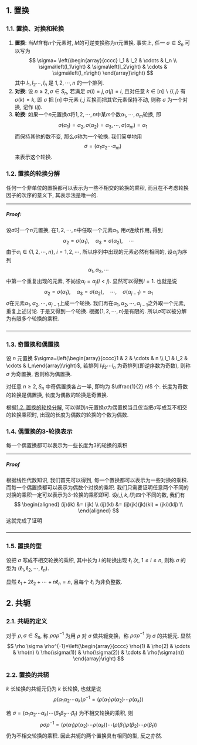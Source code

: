 ## 1. 置换
### 1.1. 置换、对换和轮换
1. **置换**: 当$M$含有$n$个元素时, $M$的可逆变换称为$n$元置换. 事实上, 任一 $\sigma \in S_n$ 可以写为
   $$
   \sigma= \left(\begin{array}{cccc}
   l_1 & l_2 & \cdots & l_n \\
   \sigma\left(l_1\right) & \sigma\left(l_2\right) & \cdots & \sigma\left(l_n\right)
   \end{array}\right)
   $$
   其中 $l_1, l_2 \cdots, l_n$ 是 $1,2, \cdots, n$ 的一个排列.
2. **对换**: 设 $n \geq 2, \sigma \in S_n$, 若满足 $\sigma(i)=j, \sigma(j)=i$, 且对任意 $k \in[n] \backslash\{i, j\}$ 有 $\sigma(k)=k$, 即 $\sigma$ 把 $[n]$ 中元素 $i, j$ 互换而把其它元素保持不动, 则称 $\sigma$ 为一个对换, 记作 $(i j)$.
3. **轮换**: 如果一个$n$元置换$\sigma$将$1,2,\cdots, n$中某$m$个数$\alpha_1, \cdots, \alpha_m$轮换, 即
   $$
   \sigma(\alpha_1)=\alpha_2, \sigma(\alpha_2) = \alpha_3, \cdots, \sigma(\alpha_m) = \alpha_1
   $$
   而保持其他的数不变, 那么$\sigma$称为一个轮换. 我们简单地用
   $$
   \sigma = (\alpha_1\alpha_2\cdots\alpha_m)
   $$
   来表示这个轮换. 


### 1.2. 置换的轮换分解
任何一个非单位的置换都可以表示为一些不相交的轮换的乘积, 而且在不考虑轮换因子的次序的意义下, 其表示法是唯一的.  
___
##### Proof:
设$\sigma$时一个$n$元置换, 在$1,2,\cdots, n$中任取一个元素$\alpha_1$, 用$\sigma$连续作用, 得到
$$
\alpha_2 = \sigma(\alpha_1), \quad \alpha_3 = \sigma(\alpha_2),\quad \cdots
$$
由于$\alpha_i\in\{1,2,\cdots, n\}$, $i=1,2,\cdots$, 所以序列中出现的元素必然有相同的, 设$\alpha_j$为序列
$$
\alpha_1, \alpha_2,\cdots
$$
中第一个重复出现的元素, 不妨设$\alpha_i = \alpha_j(i<j)$. 显然可以得到$i=1$. 也就是说
$$
\alpha_2 = \sigma(\alpha_1), \quad \alpha_3 = \sigma(\alpha_2), \quad \cdots, \quad \sigma(\alpha_{j-1}) = \alpha_1
$$
$\sigma$在元素$\alpha_1, \alpha_2, \cdots, \alpha_{j-1}$上成一个轮换. 我们再在$\alpha_1, \alpha_2, \cdots, \alpha_{j-1}$之外取一个元素, 重复上述讨论. 于是又得到一个轮换. 根据$\{1,2,\cdots,n\}$是有限的. 所以$\sigma$可以被分解为有限多个轮换的乘积. 
#####
___


### 1.3. 奇置换和偶置换
设 $n$ 元置换 $\sigma=\left(\begin{array}{cccc}1 & 2 & \cdots & n \\ l_1 & l_2 & \cdots & l_n\end{array}\right)$, 若排列 $l_1 l_2 \cdots l_n$ 为奇排列(即逆序数为奇数), 则称 $\sigma$ 为奇置换, 否则称为偶置换. 

对任意 $n \geq 2, S_n$ 中奇偶置换各占一半, 即均为 $\dfrac{1}{2} n!$ 个. 长度为奇数的轮换是偶置换, 长度为偶数的轮换是奇置换. 


根据[1.2. 置换的轮换分解](#1.2.%20置换的轮换分解), 可以得到$n$元置换$\sigma$为偶置换当且仅当把$\sigma$写成互不相交的轮换乘积时, 出现的长度为偶数的轮换的个数为偶数.

### 1.4. 偶置换的$3$-轮换表示
每一个偶置换都可以表示为一些长度为$3$的轮换的乘积
___
##### Proof
根据线性代数知识, 我们首先可以得到, 每一个置换都可以表示为一些对换的乘积. 而每一个偶置换都可以表示为偶数个对换的乘积. 我们只需要证明任意两个不同的对换的乘积一定可以表示为$3$-轮换的乘积即可. 设$i, j,k,l$为四个不同的数, 我们有
$$
\begin{aligned} 
   (ij)(ik) &= (ijk) \\
   (ij)(kl) &= (ij)(jk)(jk)(kl) = (jki)(klj) \\
\end{aligned}
$$
这就完成了证明
#####
___

### 1.5. 置换的型
设把 $\sigma$ 写成不相交轮换的乘积, 其中长为 $i$ 的轮换出现 $\ell_i$ 次, $1 \leq i \leq n$, 则称 $\sigma$ 的型为 $\left(\ell_1, \ell_2, \cdots, \ell_n\right)$. 

显然 $\ell_1+2 \ell_2+\cdots+n \ell_n=n$, 且每个 $\ell_i$ 为非负整数.

## 2. 共轭

### 2.1. 共轭的定义
对于 $\rho, \sigma \in S_n$, 称 $\rho \sigma \rho^{-1}$ 为用 $\rho$ 对 $\sigma$ 做共轭变换，称 $\rho \sigma \rho^{-1}$ 为 $\sigma$ 的共轭元. 显然
$$
\rho \sigma \rho^{-1}=\left(\begin{array}{cccc}
\rho(1) & \rho(2) & \cdots & \rho(n) \\
\rho(\sigma(1)) & \rho(\sigma(2)) & \cdots & \rho(\sigma(n))
\end{array}\right)
$$

### 2.2. 置换的共轭
$k$ 长轮换的共轭元仍为 $k$ 长轮换, 也就是说
$$
\rho\left(\alpha_1 \alpha_2 \cdots \alpha_k\right) \rho^{-1}=\left(\rho\left(\alpha_1\right) \rho\left(\alpha_2\right) \cdots \rho\left(\alpha_k\right)\right)
$$ 

若 $\sigma=\left(\alpha_1 \alpha_2 \cdots \alpha_k\right) \cdots\left(\beta_1 \beta_2 \cdots \beta_t\right)$ 为不相交轮换的乘积, 则 
$$
\rho \sigma \rho^{-1} = \left(\rho\left(\alpha_1\right) \rho\left(\alpha_2\right) \cdots \rho\left(\alpha_k\right)\right) \cdots\left(\rho\left(\beta_1\right) \rho\left(\beta_2\right) \cdots \rho\left(\beta_t\right)\right) 
$$
仍为不相交轮换的乘积. 因此共轭的两个置换具有相同的型, 反之亦然.